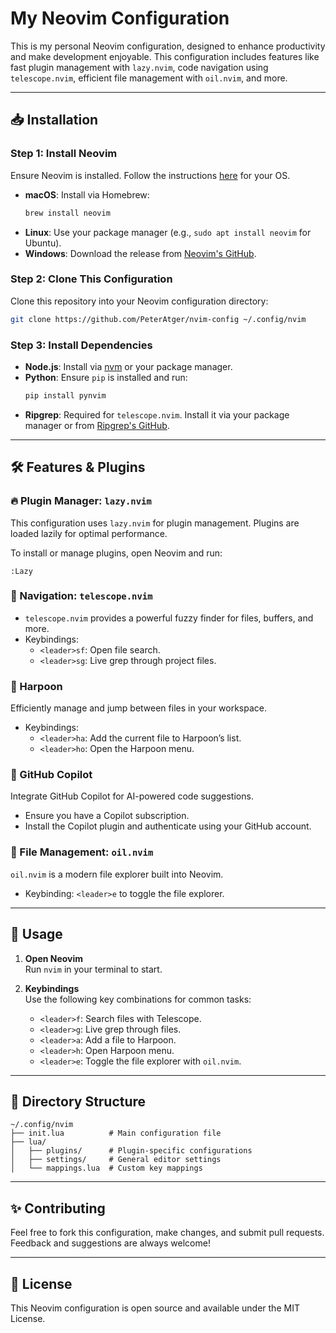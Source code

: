 # My Neovim Configuration

This is my personal Neovim configuration, designed to enhance productivity and make development enjoyable. This configuration includes features like fast plugin management with `lazy.nvim`, code navigation using `telescope.nvim`, efficient file management with `oil.nvim`, and more.

---

## 📥 Installation

### Step 1: Install Neovim  
Ensure Neovim is installed. Follow the instructions [here](https://neovim.io/) for your OS.

- **macOS**: Install via Homebrew:
  ```bash
  brew install neovim
  
- **Linux**: Use your package manager (e.g., `sudo apt install neovim` for Ubuntu).
- **Windows**: Download the release from [Neovim's GitHub](https://github.com/neovim/neovim/releases).

### Step 2: Clone This Configuration  
Clone this repository into your Neovim configuration directory:
```bash
git clone https://github.com/PeterAtger/nvim-config ~/.config/nvim
```

### Step 3: Install Dependencies  
- **Node.js**: Install via [nvm](https://github.com/nvm-sh/nvm) or your package manager.
- **Python**: Ensure `pip` is installed and run:
  ```bash
  pip install pynvim
  ```
- **Ripgrep**: Required for `telescope.nvim`. Install it via your package manager or from [Ripgrep's GitHub](https://github.com/BurntSushi/ripgrep).

---

## 🛠 Features & Plugins

### 🔥 Plugin Manager: `lazy.nvim`
This configuration uses `lazy.nvim` for plugin management. Plugins are loaded lazily for optimal performance.

To install or manage plugins, open Neovim and run:
```vim
:Lazy
```

### 🧭 Navigation: `telescope.nvim`
- `telescope.nvim` provides a powerful fuzzy finder for files, buffers, and more.
- Keybindings:
  - `<leader>sf`: Open file search.
  - `<leader>sg`: Live grep through project files.

### 🚀 Harpoon
Efficiently manage and jump between files in your workspace.  
- Keybindings:
  - `<leader>ha`: Add the current file to Harpoon’s list.
  - `<leader>ho`: Open the Harpoon menu.

### 🤖 GitHub Copilot
Integrate GitHub Copilot for AI-powered code suggestions.  
- Ensure you have a Copilot subscription.
- Install the Copilot plugin and authenticate using your GitHub account.

### 📂 File Management: `oil.nvim`
`oil.nvim` is a modern file explorer built into Neovim.  
- Keybinding: `<leader>e` to toggle the file explorer.

---

## 🌟 Usage

1. **Open Neovim**  
   Run `nvim` in your terminal to start.

2. **Keybindings**  
   Use the following key combinations for common tasks:
   - `<leader>f`: Search files with Telescope.
   - `<leader>g`: Live grep through files.
   - `<leader>a`: Add a file to Harpoon.
   - `<leader>h`: Open Harpoon menu.
   - `<leader>e`: Toggle the file explorer with `oil.nvim`.

---

## 📂 Directory Structure
```
~/.config/nvim
├── init.lua          # Main configuration file
├── lua/
│   ├── plugins/      # Plugin-specific configurations
│   ├── settings/     # General editor settings
│   └── mappings.lua  # Custom key mappings
```

---

## ✨ Contributing
Feel free to fork this configuration, make changes, and submit pull requests. Feedback and suggestions are always welcome!

---

## 📄 License
This Neovim configuration is open source and available under the MIT License.
